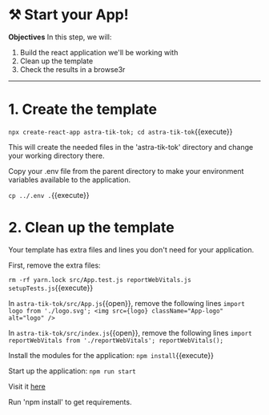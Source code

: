 # ⚒️ Start your App!

**Objectives**
In this step, we will:
1. Build the react application we'll be working with
2. Clean up the template
3. Check the results in a browse3r

---

# 1. Create the template

`npx create-react-app astra-tik-tok; cd astra-tik-tok`{{execute}}

This will create the needed files in the 'astra-tik-tok' directory and change your working directory there.

Copy your .env file from the parent directory to make your environment variables available to the application.

`cp ../.env .`{{execute}}

# 2. Clean up the template

Your template has extra files and lines you don't need for your application.

First, remove the extra files:

`rm -rf yarn.lock src/App.test.js reportWebVitals.js setupTests.js`{{execute}}

In `astra-tik-tok/src/App.js`{{open}}, remove the following lines
`import logo from './logo.svg';
<img src={logo} className="App-logo" alt="logo" />`

In `astra-tik-tok/src/index.js`{{open}}, remove the following lines
`import reportWebVitals from './reportWebVitals';
reportWebVitals();`

Install the modules for the application:
`npm install`{{execute}}

Start up the application:
`npm run start`

Visit it <a href="https://[[HOST_SUBDOMAIN]]-3000-[[KATACODA_HOST]].environments.katacoda.com/">here</a>

Run 'npm install' to get requirements.
